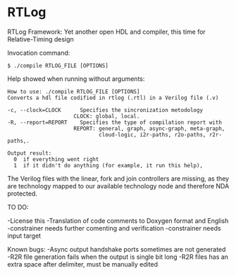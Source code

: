# RTLog
RTLog Framework: Yet another open HDL and compiler, this time for Relative-Timing design

Invocation command:

	$ ./compile RTLOG_FILE [OPTIONS]

Help showed when running without arguments:

	How to use: ./compile RTLOG_FILE [OPTIONS]
	Converts a hdl file codified in rtlog (.rtl) in a Verilog file (.v) 

  	-c, --clock=CLOCK      Specifies the sincronization metodology 
                         CLOCK: global, local.
  	-R, --report=REPORT    Specifies the type of compilation report with 
                         REPORT: general, graph, async-graph, meta-graph, 
                                 cloud-logic, i2r-paths, r2o-paths, r2r-paths,.

	Output result:
	  0  if everything went right
	  1  if it didn't do anything (for example, it run this help),

The Verilog files with the linear, fork and join controllers are missing, as they are technology mapped to our available technology node and therefore NDA protected.

TO DO:

-License this
-Translation of code comments to Doxygen format and English
-constrainer needs further comenting and verification
-constrainer needs input target

Known bugs:
-Async output handshake ports sometimes are not generated
-R2R file generation fails when the output is single bit long
-R2R files has an extra space after delimiter, must be manually edited

